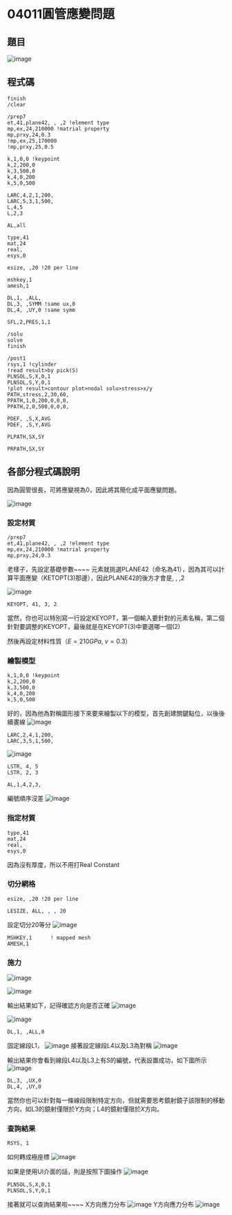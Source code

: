 # 04011圓管應變問題
## 題目
![image](https://hackmd.io/_uploads/ry3t1ZqgC.png)

## 程式碼
```
finish
/clear

/prep7
et,41,plane42, , ,2 !element type
mp,ex,24,210000 !matrial property
mp,prxy,24,0.3
!mp,ex,25,170000
!mp,prxy,25,0.5

k,1,0,0 !keypoint
k,2,200,0
k,3,500,0
k,4,0,200
k,5,0,500

LARC,4,2,1,200,
LARC,5,3,1,500,
L,4,5
L,2,3

AL,all

type,41
mat,24
real,
esys,0

esize, ,20 !20 per line

mshkey,1
amesh,1

DL,1, ,ALL, 
DL,3, ,SYMM !same ux,0
DL,4, ,UY,0 !same symm

SFL,2,PRES,1,1

/solu
solve
finish

/post1
rsys,1 !cylinder
!read result>by pick(S)
PLNSOL,S,X,0,1  
PLNSOL,S,Y,0,1  
!plot result>contour plot>nodal solu>stress>x/y
PATH,stress,2,30,60,
PPATH,1,0,200,0,0,0,
PPATH,2,0,500,0,0,0,

PDEF, ,S,X,AVG  
PDEF, ,S,Y,AVG  

PLPATH,SX,SY

PRPATH,SX,SY
```
## 各部分程式碼說明
因為圓管很長，可將應變視為0，因此將其簡化成平面應變問題。

![image](https://hackmd.io/_uploads/SyHs6OvTJe.png)

### 設定材質

```
/prep7
et,41,plane42, , ,2 !element type
mp,ex,24,210000 !matrial property
mp,prxy,24,0.3
```

老樣子，先設定基礎參數~~~~
元素就挑選PLANE42（命名為41），因為其可以計算平面應變（KETOPT(3)那邊），因此PLANE42的後方才會是, , ,2

![image](https://hackmd.io/_uploads/SkywWFwakx.png)

```
KEYOPT, 41, 3, 2
```

當然，你也可以特別寫一行設定KEYOPT，第一個輸入要針對的元素名稱，第二個針對要調整的KEYOPT，最後就是在KEYOPT(3)中要選哪一個(2)

然後再設定材料性質（$E=210 GPa$, $v =0.3$）

### 繪製模型

```
k,1,0,0 !keypoint
k,2,200,0
k,3,500,0
k,4,0,200
k,5,0,500
```

好的，因為他為對稱圖形接下來要來繪製以下的模型，首先創建關鍵點位，以後後續畫線
![image](https://hackmd.io/_uploads/ByAbBKD6kx.png)

```
LARC,2,4,1,200,  
LARC,3,5,1,500, 
```
![image](https://hackmd.io/_uploads/S1HpBFvpkx.png)

```
LSTR, 4, 5  
LSTR, 2, 3 
```

```
AL,1,4,2,3,
```
編號順序沒差
![image](https://hackmd.io/_uploads/ryaBYYDp1l.png)


### 指定材質

```
type,41
mat,24
real,
esys,0
```
因為沒有厚度，所以不用打Real Constant

### 切分網格
```
esize, ,20 !20 per line
```

```
LESIZE, ALL, , , 20
```
設定切分20等分
![image](https://hackmd.io/_uploads/Hk4ziKPaJg.png)

```
MSHKEY,1      ! mapped mesh 
AMESH,1 
```

### 施力

![image](https://hackmd.io/_uploads/SJQTitwTkl.png)

![image](https://hackmd.io/_uploads/ryGxntPpkl.png)

輸出結果如下，記得確認方向是否正確
![image](https://hackmd.io/_uploads/BJxBbntDTJe.png)

![image](https://hackmd.io/_uploads/BykHhYw6yl.png)

```
DL,1, ,ALL,0
```
固定線段L1，
![image](https://hackmd.io/_uploads/H1zIhKPaJe.png)
接著設定線段L4以及L3為對稱
![image](https://hackmd.io/_uploads/HkppnFwT1e.png)


輸出結果你會看到線段L4以及L3上有$S$的編號，代表設置成功，如下圖所示
![image](https://hackmd.io/_uploads/BJGZaFvTkg.png)


```
DL,3, ,UX,0 
DL,4, ,UY,0
```

當然你也可以針對每一條線段限制特定方向，但就需要思考鏡射鏡子該限制的移動方向，如L3的鏡射僅限於$Y$方向；L4的鏡射僅限於$X$方向。


### 查詢結果
```
RSYS, 1
```
如何轉成極座標
![image](https://hackmd.io/_uploads/rkDeg5vpkl.png)

如果是使用UI介面的話，則是按照下圖操作
![image](https://hackmd.io/_uploads/ryAfgcPpJg.png)

```
PLNSOL,S,X,0,1
PLNSOL,S,Y,0,1  
```
接著就可以查詢結果啦~~~~
X方向應力分布
![image](https://hackmd.io/_uploads/HJk1b5D61l.png)
Y方向應力分布
![image](https://hackmd.io/_uploads/HyLlZ9Pakl.png)


